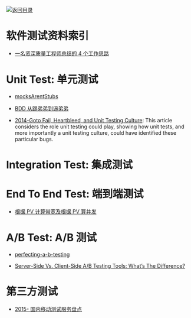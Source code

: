 [![返回目录](https://parg.co/UGo)](https://github.com/wxyyxc1992/Awesome-Links) 

# 软件测试资料索引

* [一名资深质量工程师总结的 4 个工作思路](http://mp.weixin.qq.com/s/0qEBWuZa2fpybCjV52Qi1g)

# Unit Test: 单元测试

* [mocksArentStubs](http://martinfowler.com/articles/mocksArentStubs.html)

* [BDD 从踢弟弟到逼弟弟](https://testerhome.com/topics/6804)

* [2014-Goto Fail, Heartbleed, and Unit Testing Culture](https://martinfowler.com/articles/testing-culture.html): This article considers the role unit testing could play, showing how unit tests, and more importantly a unit testing culture, could have identified these particular bugs.

# Integration Test: 集成测试

# End To End Test: 端到端测试

* [根据 PV 计算带宽及根据 PV 算并发](http://www.tuicool.com/articles/aqi6Znr)

# A/B Test: A/B 测试

* [perfecting-a-b-testing](http://blog.nordeus.com/dev-ops/perfecting-a-b-testing.htm)

* [Server-Side Vs. Client-Side A/B Testing Tools: What’s The Difference?](https://conversionxl.com/server-side-vs-client-side-ab-testing-tools-whats-the-difference/)

# 第三方测试

* [2015- 国内移动测试服务盘点](http://www.infoq.com/cn/news/2015/06/mobile-testing-service)
